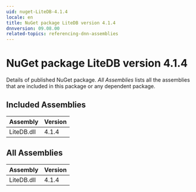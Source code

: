 ```yaml
---
uid: nuget-LiteDB-4.1.4
locale: en
title: NuGet package LiteDB version 4.1.4
dnnversion: 09.08.00
related-topics: referencing-dnn-assemblies
---
```


# NuGet package LiteDB version 4.1.4
Details of published NuGet package.
*All Assemblies* lists all the assemblies that are included in this package or any dependent package.

## Included Assemblies

|Assembly|Version|
|---|---|
|LiteDB.dll|4.1.4|

## All Assemblies

|Assembly|Version|
|---|---|
|LiteDB.dll|4.1.4|

